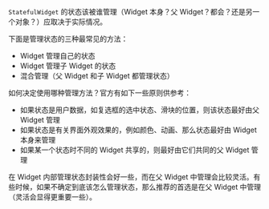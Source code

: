  `StatefulWidget` 的状态该被谁管理（Widget 本身？父 Widget？都会？还是另一个对象？）应取决于实际情况。
 
 下面是管理状态的三种最常见的方法：
 
 - Widget 管理自己的状态
 - Widget 管理子 Widget 的状态
 - 混合管理（父 Widget 和子 Widget 都管理状态）

如何决定使用哪种管理方法？官方有如下一些原则供参考：

- 如果状态是用户数据，如复选框的选中状态、滑块的位置，则该状态最好由父 Widget 管理
- 如果状态是有关界面外观效果的，例如颜色、动画、那么状态最好由 Widget 本身来管理
- 如果某一个状态时不同的 Widget 共享的，则最好由它们共同的父 Widget 管理

在 Widget 内部管理状态封装性会好一些，而在父 Widget 中管理会比较灵活。有些时候，如果不确定到底该怎么管理状态，那么推荐的首选是在父 Widget 中管理（灵活会显得更重要一些）。